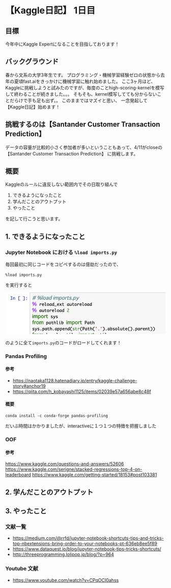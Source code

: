 
# 【Kaggle日記】 1日目

## 目標

今年中にKaggle Expertになることを目指しております！

## バックグラウンド

春から文系の大学3年生です。
プログラミング・機械学習経験ゼロの状態から去年の夏頃fast.aiをきっかけに機械学習に触れ始めました。
ここ3ヶ月ほど、Kaggleに挑戦しようと試みたのですが、毎度のことhigh-scoring-kernelを模写して終わることが続きました。。。
そもそも、kernel模写してても分からないことだらけで手も足も出ず。。
このままではマズイと思い、
一念発起して【Kaggle日記】始めます！

## 挑戦するのは【Santander Customer Transaction Prediction】

データの容量が比較的小さく参加者が多いということもあって、4/11がcloseの
【Santander Customer Transaction Prediction】
に挑戦します。

## 概要


Kaggleのルールに違反しない範囲内でその日取り組んで

1. できるようになったこと
2. 学んだことのアウトプット
3. やったこと

を記して行こうと思います。

## 1. できるようになったこと

### Jupyter Notebook における `%load imports.py`

毎回最初に同じコードをコピペするのは億劫だったので、

`%load imports.py`

を実行すると

![](img/1.png)

のように全て`imports.py`のコードがロードしてくれます！

### Pandas Profiling

#### 参考

- https://naotaka1128.hatenadiary.jp/entry/kaggle-challenge-story#anchor19
- https://qiita.com/h_kobayashi1125/items/02039e57a656abe8c48f

#### 概要

`conda install -c conda-forge pandas-profiling`

だいぶ時間はかかりましたが、interactiveに１つ１つの特徴を把握しました

### OOF

#### 参考

https://www.kaggle.com/questions-and-answers/52606
https://www.kaggle.com/serigne/stacked-regressions-top-4-on-leaderboard
https://www.kaggle.com/getting-started/18153#post103381

## 2. 学んだことのアウトプット

## 3. やったこと

### 文献一覧

- https://medium.com/@rrfd/jupyter-notebook-shortcuts-tips-and-tricks-top-nbextensions-bring-order-to-your-notebooks-pt-636eb8ee5f89
- https://www.dataquest.io/blog/jupyter-notebook-tips-tricks-shortcuts/
- http://threeprogramming.lolipop.jp/blog/?p=964

### Youtube 文献

- https://www.youtube.com/watch?v=CPqOCI0ahss

